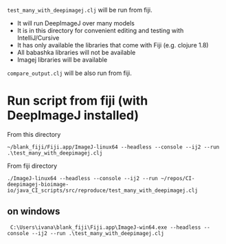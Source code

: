 
`test_many_with_deepimagej.clj` will be run from fiji.
- It will run DeepImageJ over many models
- It is in this directory for convenient editing and testing with
  IntelliJ/Cursive
- It has only available the libraries that come with Fiji (e.g. clojure 1.8)
- All babashka libraries will not be available
- Imagej libraries will be available

`compare_output.clj` will be also run from fiji.

# Run script from fiji (with DeepImageJ installed)

From this directory
````
~/blank_fiji/Fiji.app/ImageJ-linux64 --headless --console --ij2 --run .\test_many_with_deepimagej.clj
````

From fiji directory
````
./ImageJ-linux64 --headless --console --ij2 --run ~/repos/CI-deepimagej-bioimage-io/java_CI_scripts/src/reproduce/test_many_with_deepimagej.clj

````

## on windows
````
 C:\Users\ivana\blank_fiji\Fiji.app\ImageJ-win64.exe --headless --console --ij2 --run .\test_many_with_deepimagej.clj
````


